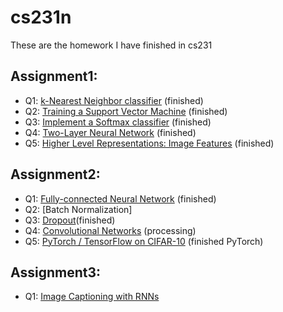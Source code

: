 # cs231n

These are the homework I have finished in cs231  

## Assignment1:

* Q1: [k-Nearest Neighbor classifier](https://github.com/f422661/cs231n/blob/master/assignment1/knn.ipynb) (finished)
* Q2: [Training a Support Vector Machine](https://github.com/f422661/cs231n/blob/master/assignment1/svm.ipynb) (finished)
* Q3: [Implement a Softmax classifier](https://github.com/f422661/cs231n/blob/master/assignment1/softmax.ipynb) (finished)
* Q4: [Two-Layer Neural Network](https://github.com/f422661/cs231n/blob/master/assignment1/two_layer_net.ipynb) (finished)
* Q5: [Higher Level Representations: Image Features](https://github.com/f422661/cs231n/blob/master/assignment1/features.ipynb) (finished)

## Assignment2:

* Q1: [Fully-connected Neural Network](https://github.com/f422661/cs231n/blob/master/assignment2/FullyConnectedNets.ipynb) (finished)
* Q2: [Batch Normalization]
* Q3: [Dropout](https://github.com/f422661/cs231n/blob/master/assignment2/Dropout.ipynb)(finished)
* Q4: [Convolutional Networks](https://github.com/f422661/cs231n/blob/master/assignment2/ConvolutionalNetworks.ipynb) (processing)
* Q5: [PyTorch / TensorFlow on CIFAR-10](https://github.com/f422661/cs231n/blob/master/assignment2/PyTorch.ipynb) (finished PyTorch)

## Assignment3:

* Q1: [Image Captioning with RNNs](https://github.com/f422661/cs231n/blob/master/assignment3/RNN_Captioning.ipynb)
